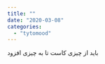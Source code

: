 ```yaml
---
title: ""
date: "2020-03-08"
categories: 
  - "tytomood"
---
```


باید از چیزی کاست تا به چیزی افزود
